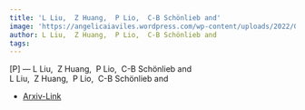 ```yaml
---  
title: 'L Liu,  Z Huang,  P Lio,  C-B Schönlieb and'  
image: 'https://angelicaiaviles.wordpress.com/wp-content/uploads/2022/03/pcswinmorph.png'  
author: L Liu,  Z Huang,  P Lio,  C-B Schönlieb and  
tags:   
---  
```

  
[P] — L Liu,  Z Huang,  P Lio,  C-B Schönlieb and  
L Liu,  Z Huang,  P Lio,  C-B Schönlieb and  
  
- [Arxiv-Link](https://arxiv.org/pdf/2203.05684.pdf)  
        